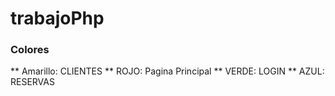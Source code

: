 # trabajoPhp

### Colores
** Amarillo: CLIENTES
** ROJO: Pagina Principal
** VERDE: LOGIN
** AZUL: RESERVAS